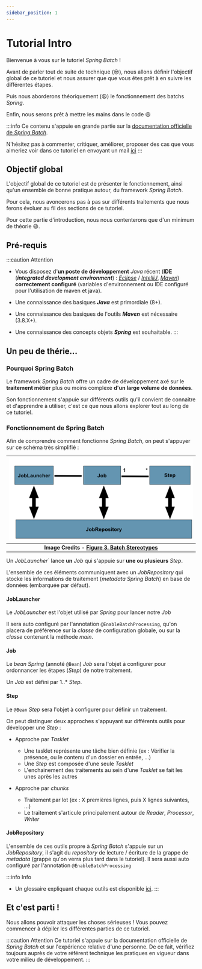 ```yaml
---
sidebar_position: 1
---
```


# Tutorial Intro

Bienvenue à vous sur le tutoriel _Spring Batch_ !

Avant de parler tout de suite de technique (:unamused:), nous allons définir l'objectif global de ce tutoriel 
et nous assurer que que vous êtes prêt à en suivre les différentes étapes.

Puis nous aborderons théoriquement (:weary:) le fonctionnement des batchs _Spring_.

Enfin, nous serons prêt à mettre les mains dans le code :smiley:

:::info
Ce contenu s'appuie en grande partie sur la [documentation officielle de _Spring Batch_](https://docs.spring.io/spring-batch/docs/current/reference/html/index-single.html).

N'hésitez pas à commenter, critiquer, améliorer, proposer des cas que vous aimeriez voir dans ce tutoriel en envoyant un mail [ici](mailto:gregory.lengagne@gmail.com?subject=[Tuto%20SpringBatch])
:::

## Objectif global

L'objectif global de ce tutoriel est de présenter le fonctionnement, ainsi qu'un ensemble de bonne pratique autour, du framework _Spring Batch_.

Pour cela, nous avoncerons pas à pas sur différents traitements que nous ferons évoluer au fil des sections de ce tutoriel.

Pour cette partie d'introduction, nous nous contenterons que d'un minimum de théorie :smiley:.

## Pré-requis

:::caution Attention
- Vous disposez d'**un poste de développement** _Java_ récent (**IDE** (**_integrated development environment_**) : [_Eclipse_](https://www.eclipse.org/downloads/) / [_IntelliJ_](https://www.jetbrains.com/idea/download/?fromIDE=), [_Maven_](https://maven.apache.org/download.cgi?Preferred=ftp://ftp.osuosl.org/pub/apache/)) **correctement configuré** (variables d'environnement ou IDE configuré pour l'utilisation de maven et java).

- Une connaissance des basiques **_Java_** est primordiale (8+).

- Une connaissance des basiques de l'outils **_Maven_** est nécessaire (3.8.X+).

- Une connaissance des concepts objets **_Spring_** est souhaitable.
:::

## Un peu de thérie...

### Pourquoi Spring Batch

Le framework _Spring Batch_ offre un cadre de développement axé sur le **traitement métier** plus ou moins complexe **d'un large volume de données**.

Son fonctionnement s'appuie sur différents outils qu'il convient de connaitre et d'apprendre à utiliser, 
c'est ce que nous allons explorer tout au long de ce tutoriel.

### Fonctionnement de Spring Batch

Afin de comprendre comment fonctionne _Spring Batch_, on peut s'appuyer sur ce schéma très simplifié :

| __![Spring Batch Diagram](/img/tutorial-introduction/spring_batch_diagram.png)__ |
|:--:|
| __Image Credits - [Figure 3. Batch Stereotypes](https://docs.spring.io/spring-batch/docs/current/reference/html/index-single.html#domainLanguageOfBatch)__ |

Un _JobLauncher_` lance **un** _Job_ qui s'appuie sur **une ou plusieurs** _Step_.

L'ensemble de ces éléments communiquent avec un _JobRepository_ qui stocke les informations de traitement (_metadata Spring Batch_) en base de données (embarquée par défaut).

#### JobLauncher

Le _JobLauncher_ est l'objet utilisé par _Spring_ pour lancer notre _Job_ 

Il sera auto configuré par l'annotation `@EnableBatchProcessing`, qu'on placera de préférence sur la _classe_ de configuration globale, ou sur la _classe_ contenant la méthode _main_.

#### Job

Le _bean Spring_ (annoté `@Bean`) _Job_ sera l'objet à configurer pour ordonnancer les étapes (_Step_) de notre traitement.

Un _Job_ est défini par 1..* _Step_.

#### Step

Le `@Bean` _Step_ sera l'objet à configurer pour définir un traitement.

On peut distinguer deux approches s'appuyant sur différents outils pour développer une _Step_ :

- Approche par _Tasklet_
  - Une tasklet représente une tâche bien définie (ex : Vérifier la présence, ou le contenu d'un dossier en entrée, ...)
  - Une _Step_ est composée d'une seule _Tasklet_
  - L'enchainement des traitements au sein d'une _Tasklet_ se fait les unes après les autres

- Approche par _chunks_
  - Traitement par lot (ex : X premières lignes, puis X lignes suivantes, ...)
  - Le traitement s'articule principalement autour de _Reader_, _Processor_, _Writer_

#### JobRepository

L'ensemble de ces outils propre à _Spring Batch_ s'appuie sur un _JobRepository_, il s'agit du _repository_ de lecture / écriture de la grappe de _metadata_ (grappe qu'on verra plus tard dans le tutoriel).
Il sera aussi auto configuré par l'annotation `@EnableBatchProcessing`

:::info Info
- Un glossaire expliquant chaque outils est disponible [ici](https://docs.spring.io/spring-batch/docs/current/reference/html/index-single.html#glossary).
:::

## Et c'est parti !

Nous allons pouvoir attaquer les choses sérieuses ! Vous pouvez commencer à dépiler les différentes parties de ce tutoriel.

:::caution Attention
Ce tutoriel s'appuie sur la documentation officielle de _Spring Batch_ et sur l'expérience relative d'une personne.
De ce fait, vérifiez toujours auprès de votre référent technique les pratiques en vigueur dans votre milieu de développement.
:::
